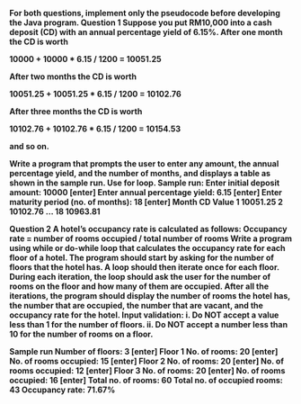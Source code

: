 **For both questions, implement only the pseudocode before developing the Java program.**<b/><b/>
**Question 1**<b/><b/>
Suppose you put RM10,000 into a cash deposit (CD) with an annual percentage yield of 6.15%. After one month the CD is worth

10000 + 10000 * 6.15 / 1200 = 10051.25

After two months the CD is worth

10051.25 + 10051.25 * 6.15 / 1200 = 10102.76

After three months the CD is worth

10102.76 + 10102.76 * 6.15 / 1200 = 10154.53

and so on.<b/>

Write a program that prompts the user to enter any amount, the annual percentage yield, and the number of months, and displays a table as shown in the sample run. **Use for loop**.<b/><b/>
**Sample run:**<b/>
Enter initial deposit amount: 10000 [enter]<b/>
Enter annual percentage yield: 6.15 [enter]<b/>
Enter maturity period (no. of months): 18 [enter]<b/>
Month CD Value<b/>
1 10051.25<b/>
2 10102.76<b/>
…<b/>
18 10963.81<b/>

**Question 2**<b/><b/>
A hotel’s occupancy rate is calculated as follows:<b/><b/>
Occupancy rate = number of rooms occupied / total number of rooms<b/><b/>
Write a program using while or do-while loop that calculates the occupancy rate for each floor of a hotel. The program should start by asking for the number of floors that the hotel has. A loop
should then iterate once for each floor. During each iteration, the loop should ask the user for the number of rooms on the floor and how many of them are occupied. After all the iterations, the
program should display the number of rooms the hotel has, the number that are occupied, the number that are vacant, and the occupancy rate for the hotel. <b/><b/>
Input validation:<b/>
i. Do NOT accept a value less than 1 for the number of floors.<b/>
ii. Do NOT accept a number less than 10 for the number of rooms on a floor.<b/><b/>

**Sample run**<b/>
Number of floors: 3 [enter]<b/>
Floor 1<b/>
No. of rooms: 20 [enter]<b/>
No. of rooms occupied: 15 [enter]<b/>
Floor 2<b/>
No. of rooms: 20 [enter]<b/>
No. of rooms occupied: 12 [enter]<b/>
Floor 3<b/>
No. of rooms: 20 [enter]<b/>
No. of rooms occupied: 16 [enter]<b/>
Total no. of rooms: 60<b/>
Total no. of occupied rooms: 43<b/>
Occupancy rate: 71.67%<b/><b/>
<End of Questions>
